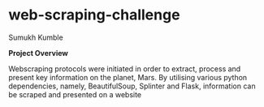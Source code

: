 # web-scraping-challenge

Sumukh Kumble

**Project Overview**

Webscraping protocols were initiated in order to extract, process and present key information on the planet, Mars. By utilising various python dependencies, namely, BeautifulSoup, Splinter and Flask, information can be scraped and presented on a website 